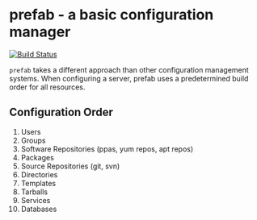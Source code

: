 # prefab - a basic configuration manager

[![Build Status](https://travis-ci.org/stackmachine/prefab.png?branch=master)](https://travis-ci.org/stackmachine/prefab)

`prefab` takes a different approach than other configuration management
systems. When configuring a server, prefab uses a predetermined build order
for all resources.

## Configuration Order

1. Users
2. Groups
3. Software Repositories (ppas, yum repos, apt repos)
4. Packages
5. Source Repositories (git, svn)
5. Directories
5. Templates
6. Tarballs
6. Services
7. Databases
